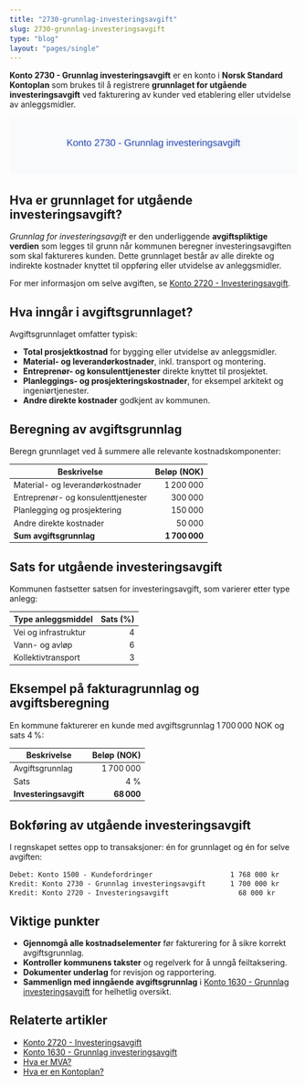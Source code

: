 ```yaml
---
title: "2730-grunnlag-investeringsavgift"
slug: 2730-grunnlag-investeringsavgift
type: "blog"
layout: "pages/single"
---
```


**Konto 2730 - Grunnlag investeringsavgift** er en konto i **Norsk Standard Kontoplan** som brukes til å registrere **grunnlaget for utgående investeringsavgift** ved fakturering av kunder ved etablering eller utvidelse av anleggsmidler.

![Illustrasjon av konto 2730 Grunnlag investeringsavgift](2730-grunnlag-investeringsavgift-image.svg)

## Hva er grunnlaget for utgående investeringsavgift?

*Grunnlag for investeringsavgift* er den underliggende **avgiftspliktige verdien** som legges til grunn når kommunen beregner investeringsavgiften som skal faktureres kunden. Dette grunnlaget består av alle direkte og indirekte kostnader knyttet til oppføring eller utvidelse av anleggsmidler.

For mer informasjon om selve avgiften, se [Konto 2720 - Investeringsavgift](/blogs/kontoplan/2720-investeringsavgift "Konto 2720 - Investeringsavgift").

## Hva inngår i avgiftsgrunnlaget?

Avgiftsgrunnlaget omfatter typisk:

* **Total prosjektkostnad** for bygging eller utvidelse av anleggsmidler.
* **Material- og leverandørkostnader**, inkl. transport og montering.
* **Entreprenør- og konsulenttjenester** direkte knyttet til prosjektet.
* **Planleggings- og prosjekteringskostnader**, for eksempel arkitekt og ingeniørtjenester.
* **Andre direkte kostnader** godkjent av kommunen.

## Beregning av avgiftsgrunnlag

Beregn grunnlaget ved å summere alle relevante kostnadskomponenter:

| Beskrivelse                           | Beløp (NOK)   |
|---------------------------------------|--------------:|
| Material- og leverandørkostnader      |   1 200 000   |
| Entreprenør- og konsulenttjenester    |     300 000   |
| Planlegging og prosjektering          |     150 000   |
| Andre direkte kostnader               |      50 000   |
| **Sum avgiftsgrunnlag**               | **1 700 000** |

## Sats for utgående investeringsavgift

Kommunen fastsetter satsen for investeringsavgift, som varierer etter type anlegg:

| Type anleggsmiddel   | Sats (%)   |
|----------------------|-----------:|
| Vei og infrastruktur |      4     |
| Vann- og avløp       |      6     |
| Kollektivtransport   |      3     |

## Eksempel på fakturagrunnlag og avgiftsberegning

En kommune fakturerer en kunde med avgiftsgrunnlag 1 700 000 NOK og sats 4 %:

| Beskrivelse                 | Beløp (NOK)    |
|-----------------------------|---------------:|
| Avgiftsgrunnlag             |     1 700 000  |
| Sats                        | 4 %            |
| **Investeringsavgift**      | **68 000**     |

## Bokføring av utgående investeringsavgift

I regnskapet settes opp to transaksjoner: én for grunnlaget og én for selve avgiften:

```plaintext
Debet: Konto 1500 - Kundefordringer                   1 768 000 kr
Kredit: Konto 2730 - Grunnlag investeringsavgift      1 700 000 kr
Kredit: Konto 2720 - Investeringsavgift                 68 000 kr
```

## Viktige punkter

* **Gjennomgå alle kostnadselementer** før fakturering for å sikre korrekt avgiftsgrunnlag.
* **Kontroller kommunens takster** og regelverk for å unngå feiltaksering.
* **Dokumenter underlag** for revisjon og rapportering.
* **Sammenlign med inngående avgiftsgrunnlag** i [Konto 1630 - Grunnlag investeringsavgift](/blogs/kontoplan/1630-grunnlag-investeringsavgift "Konto 1630 - Grunnlag investeringsavgift") for helhetlig oversikt.

## Relaterte artikler

* [Konto 2720 - Investeringsavgift](/blogs/kontoplan/2720-investeringsavgift "Konto 2720 - Investeringsavgift")
* [Konto 1630 - Grunnlag investeringsavgift](/blogs/kontoplan/1630-grunnlag-investeringsavgift "Konto 1630 - Grunnlag investeringsavgift")
* [Hva er MVA?](/blogs/regnskap/hva-er-moms-mva "Hva er MVA? MVA-regnskapsføring og merverdiavgift")
* [Hva er en Kontoplan?](/blogs/regnskap/hva-er-kontoplan "Hva er en Kontoplan? Komplett Guide til Kontoplaner i Norsk Regnskap")
